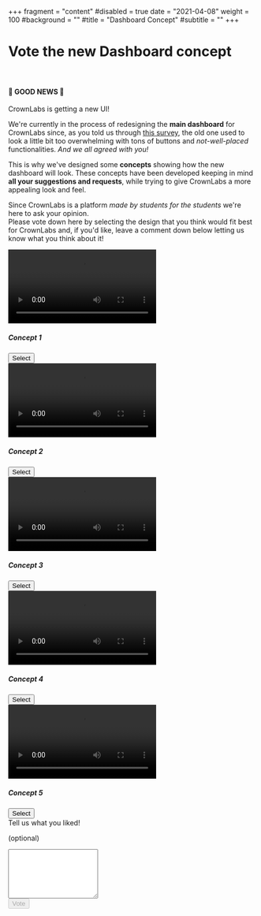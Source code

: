 +++
fragment = "content"
#disabled = true
date = "2021-04-08"
weight = 100
#background = ""
#title = "Dashboard Concept"
#subtitle = ""
+++

# Vote the new Dashboard concept
<br/>

#### 🎉 GOOD NEWS 🎉

CrownLabs is getting a new UI!

We're currently in the process of redesigning the **main dashboard** for CrownLabs since, as you told us through [this survey](https://forms.gle/ktZjrvtW5BzpoHia7), the old one used to look a little bit too overwhelming with tons of buttons and _not-well-placed_ functionalities. *And we all agreed with you!*

This is why we've designed some **concepts** showing how the new dashboard will look. These concepts have been developed keeping in mind **all your suggestions and requests**, while trying to give CrownLabs a more appealing look and feel.

Since CrownLabs is a platform *made by students for the students* we're here to ask your opinion.<br/>
Please vote down here by selecting the design that you think would fit best for CrownLabs and, if you'd like, leave a comment down below letting us know what you think about it!

<script defer src="https://cdn.jsdelivr.net/npm/bootstrap@5.0.0-beta3/dist/js/bootstrap.bundle.min.js"
  integrity="sha384-JEW9xMcG8R+pH31jmWH6WWP0WintQrMb4s7ZOdauHnUtxwoG2vI5DkLtS3qm9Ekf" crossorigin="anonymous"></script>
<script defer src="./script.js"></script>
<html lang="en">

<body>
  <div class="row my-4">
    <div class="col-lg-4 col-md-6 p-2">
      <div class="card text-center">
        <div class="embed-responsive embed-responsive-16by9">
          <video controls="true" class="embed-responsive-item card-img-top">
            <source src="https://drive.google.com/uc?export=download&id=1e-xaqTPQ5xhlulNrGTOzRgyBuhAonU-S"
              type="video/mp4">
          </video>
        </div>
        <div class="card-body">
          <h5 class="card-title">Concept 1</h5>
          <button name='video' id="concept_1" class="btn btn-primary" value="1">Select</a>
        </div>
      </div>
    </div>
    <div class="col-lg-4 col-md-6 p-2">
      <div class="card text-center">
        <div class="embed-responsive embed-responsive-16by9">
          <video controls="true" class="embed-responsive-item card-img-top">
            <source src="https://drive.google.com/uc?export=download&id=1-uJbvf9E0eRDtXVeZ-iY8aD7NUFGx2HI"
              type="video/mp4">
          </video>
        </div>
        <div class="card-body">
          <h5 class="card-title">Concept 2</h5>
          <button name='video' id="concept_2" class="btn btn-primary" value="2">Select</a>
        </div>
      </div>
    </div>
    <div class="col-lg-4 col-md-6 p-2">
      <div class="card text-center">
        <div class="embed-responsive embed-responsive-16by9">
          <video controls="true" class="embed-responsive-item card-img-top">
            <source src="https://drive.google.com/uc?export=download&id=1x1k3UBoNmqPFTVCU8XD7bM9f6VTYQUNK"
              type="video/mp4">
          </video>
        </div>
        <div class="card-body">
          <h5 class="card-title">Concept 3</h5>
          <button name='video' id="concept_3" class="btn btn-primary" value="3">Select</a>
        </div>
      </div>
    </div>
    <div class="col-lg-4 col-md-6 p-2">
      <div class="card text-center">
        <div class="embed-responsive embed-responsive-16by9">
          <video controls="true" class="embed-responsive-item card-img-top">
            <source src="https://drive.google.com/uc?export=download&id=1_Aihtb5rQPDn4fge4ptKmjYvfpEpANrk"
              type="video/mp4">
          </video>
        </div>
        <div class="card-body">
          <h5 class="card-title">Concept 4</h5>
          <button name='video' id="concept_4" class="btn btn-primary" value="4">Select</a>
        </div>
      </div>
    </div>
    <div class="col-lg-4 col-md-6 p-2">
      <div class="card text-center">
        <div class="embed-responsive embed-responsive-16by9">
          <video controls="true" class="embed-responsive-item card-img-top">
            <source src="https://drive.google.com/uc?export=download&id=1FHPj6XUentGvgwH_tiyLeil2vcT91ei3"
              type="video/mp4">
          </video>
        </div>
        <div class="card-body">
          <h5 class="card-title">Concept 5</h5>
          <button name='video' id="concept_5" class="btn btn-primary" value="5">Select</a>
        </div>
      </div>
    </div>
    <div class="col-lg-4 col-md-6 p-2">
      <div class="card text-center h-100">
        <div class="card-body">
          <div class="form-group ">
            <label for="comment">Tell us what you liked!</label>
            <p>(optional)</p>
            <textarea class="form-control " style="height: 100px;" name="" id="comment" rows="3"></textarea>
          </div>
          <div class="row mb-3">
            <div class="col text-center">
              <button id="vote" type="button" class="btn btn-primary" disabled>Vote</button>
            </div>
          </div>
          <div id="result" class="row mt-3 px-3 collapse">
          </div>
        </div>
      </div>
    </div>
  </div>
</body>

</html>